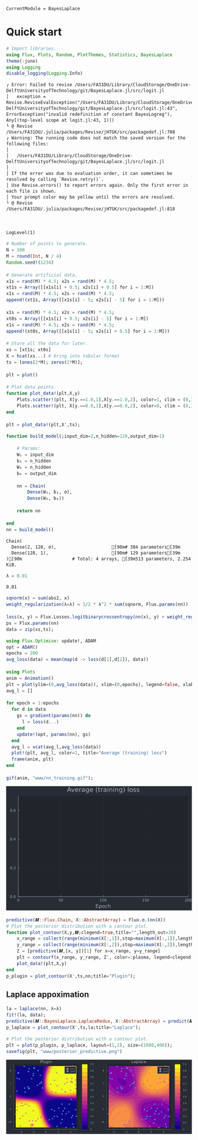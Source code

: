 ```@meta
CurrentModule = BayesLaplace
```

# Quick start


```julia
# Import libraries.
using Flux, Plots, Random, PlotThemes, Statistics, BayesLaplace
theme(:juno)
using Logging
disable_logging(Logging.Info)
```

    ┌ Error: Failed to revise /Users/FA31DU/Library/CloudStorage/OneDrive-DelftUniversityofTechnology/git/BayesLaplace.jl/src/logit.jl
    │   exception = Revise.ReviseEvalException("/Users/FA31DU/Library/CloudStorage/OneDrive-DelftUniversityofTechnology/git/BayesLaplace.jl/src/logit.jl:43", ErrorException("invalid redefinition of constant BayesLogreg"), Any[(top-level scope at logit.jl:43, 1)])
    └ @ Revise /Users/FA31DU/.julia/packages/Revise/jHTGK/src/packagedef.jl:708
    ┌ Warning: The running code does not match the saved version for the following files:
    │ 
    │   /Users/FA31DU/Library/CloudStorage/OneDrive-DelftUniversityofTechnology/git/BayesLaplace.jl/src/logit.jl
    │ 
    │ If the error was due to evaluation order, it can sometimes be resolved by calling `Revise.retry()`.
    │ Use Revise.errors() to report errors again. Only the first error in each file is shown.
    │ Your prompt color may be yellow until the errors are resolved.
    └ @ Revise /Users/FA31DU/.julia/packages/Revise/jHTGK/src/packagedef.jl:818



    LogLevel(1)



```julia
# Number of points to generate.
N = 100
M = round(Int, N / 4)
Random.seed!(1234)

# Generate artificial data.
x1s = rand(M) * 4.5; x2s = rand(M) * 4.5; 
xt1s = Array([[x1s[i] + 0.5; x2s[i] + 0.5] for i = 1:M])
x1s = rand(M) * 4.5; x2s = rand(M) * 4.5; 
append!(xt1s, Array([[x1s[i] - 5; x2s[i] - 5] for i = 1:M]))

x1s = rand(M) * 4.5; x2s = rand(M) * 4.5; 
xt0s = Array([[x1s[i] + 0.5; x2s[i] - 5] for i = 1:M])
x1s = rand(M) * 4.5; x2s = rand(M) * 4.5; 
append!(xt0s, Array([[x1s[i] - 5; x2s[i] + 0.5] for i = 1:M]))

# Store all the data for later.
xs = [xt1s; xt0s]
X = hcat(xs...) # bring into tabular format
ts = [ones(2*M); zeros(2*M)];

plt = plot()

# Plot data points.
function plot_data!(plt,X,y)
    Plots.scatter!(plt, X[y.==1.0,1],X[y.==1.0,2], color=1, clim = (0,1), label="y=1")
    Plots.scatter!(plt, X[y.==0.0,1],X[y.==0.0,2], color=0, clim = (0,1), label="y=0")
end

plt = plot_data!(plt,X',ts);
```


```julia
function build_model(;input_dim=2,n_hidden=128,output_dim=1)
    
    # Params:
    W₁ = input_dim
    b₁ = n_hidden
    W₀ = n_hidden
    b₀ = output_dim
    
    nn = Chain(
        Dense(W₁, b₁, σ),
        Dense(W₀, b₀))  

    return nn

end
nn = build_model()
```


    Chain(
      Dense(2, 128, σ),                     [90m# 384 parameters[39m
      Dense(128, 1),                        [90m# 129 parameters[39m
    )[90m                   # Total: 4 arrays, [39m513 parameters, 2.254 KiB.



```julia
λ = 0.01
```


    0.01



```julia
sqnorm(x) = sum(abs2, x)
weight_regularization(λ=λ) = 1/2 * λ^2 * sum(sqnorm, Flux.params(nn))

loss(x, y) = Flux.Losses.logitbinarycrossentropy(nn(x), y) + weight_regularization()
ps = Flux.params(nn)
data = zip(xs,ts);
```


```julia
using Flux.Optimise: update!, ADAM
opt = ADAM()
epochs = 200
avg_loss(data) = mean(map(d -> loss(d[1],d[2]), data))

using Plots
anim = Animation()
plt = plot(ylim=(0,avg_loss(data)), xlim=(0,epochs), legend=false, xlab="Epoch")
avg_l = []

for epoch = 1:epochs
  for d in data
    gs = gradient(params(nn)) do
      l = loss(d...)
    end
    update!(opt, params(nn), gs)
  end
  avg_l = vcat(avg_l,avg_loss(data))
  plot!(plt, avg_l, color=1, title="Average (training) loss")
  frame(anim, plt)
end

gif(anim, "www/nn_training.gif");
```

![](www/nn_training.gif)


```julia
predictive(𝑴::Flux.Chain, X::AbstractArray) = Flux.σ.(nn(X))
# Plot the posterior distribution with a contour plot.
function plot_contour(X,y,𝑴;clegend=true,title="",length_out=30)
    x_range = collect(range(minimum(X[:,1]),stop=maximum(X[:,1]),length=length_out))
    y_range = collect(range(minimum(X[:,2]),stop=maximum(X[:,2]),length=length_out))
    Z = [predictive(𝑴,[x, y])[1] for x=x_range, y=y_range]
    plt = contourf(x_range, y_range, Z', color=:plasma, legend=clegend, title=title, linewidth=0)
    plot_data!(plt,X,y)
end
p_plugin = plot_contour(X',ts,nn;title="Plugin");
```

## Laplace appoximation


```julia
la = laplace(nn, λ=λ)
fit!(la, data);
predictive(𝑴::BayesLaplace.LaplaceRedux, X::AbstractArray) = predict(𝑴, X)
p_laplace = plot_contour(X',ts,la;title="Laplace");
```


```julia
# Plot the posterior distribution with a contour plot.
plt = plot(p_plugin, p_laplace, layout=(1,2), size=(1000,400));
savefig(plt, "www/posterior_predictive.png")
```

![](www/posterior_predictive.png)
